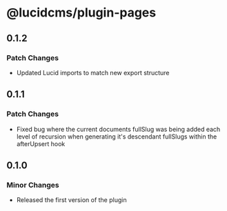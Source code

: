# @lucidcms/plugin-pages

## 0.1.2

### Patch Changes

- Updated Lucid imports to match new export structure

## 0.1.1

### Patch Changes

- Fixed bug where the current documents fullSlug was being added each level of recursion when generating it's descendant fullSlugs within the afterUpsert hook

## 0.1.0

### Minor Changes

- Released the first version of the plugin
